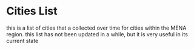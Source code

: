 # Cities List
this is a list of cities that a collected over time for cities within the MENA region. this list has not been updated in a while, but it is very useful in its current state